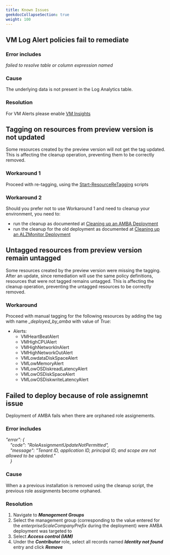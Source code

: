 ```yaml
---
title: Known Issues
geekdocCollapseSection: true
weight: 100
---
```


## VM Log Alert policies fail to remediate

### Error includes

*failed to resolve table or column expression named*

### Cause

The underlying data is not present in the Log Analytics table. 

### Resolution

For VM Alerts please enable [VM Insights](Monitoring-and-Alerting#log-alerts)

## Tagging on resources from preview version is not updated

Some resources created by the preview version will not get the tag updated. This is affecting the cleanup operation, preventing them to be correctly removed.

### Workaround 1

Proceed with re-tagging, using the [Start-ResourceReTagging](patterns\alz\scripts\Start-ResourceReTagging.ps1) scripts

### Workaround 2

Should you prefer not to use Workaround 1 and need to cleanup your environment, you need to:

- run the cleanup as documented at [Cleaning up an AMBA Deployment](../alz/Cleaning-up-a-Deployment.md)
- run the cleanup for the old deployment as documented at [Cleaning up an ALZMonitor Deployment](../alz/Cleaning-Up-Preview-Version-Deployment.md)

## Untagged resources from preview version remain untagged

Some resources created by the preview version were missing the tagging. After an update, since remediation will use the same policy definitions, resources that were not tagged remains untagged. This is affecting the cleanup operation, preventing the untagged resources to be correctly removed.

### Workaround

Proceed with manual tagging for the following resources by adding the tag with name *_deployed_by_amba* with value of *True*:

- Alerts:
  - VMHeartBeatAlert
  - VMHighCPUAlert
  - VMHighNetworkInAlert
  - VMHighNetworkOutAlert
  - VMLowdataDiskSpaceAlert
  - VMLowMemoryAlert
  - VMLowOSDiskreadLatencyAlert
  - VMLowOSDiskSpaceAlert
  - VMLowOSDiskwriteLatencyAlert

## Failed to deploy because of role assignemnt issue

Deployment of AMBA fails when there are orphaned role assignements.

### Error includes

*"error": { </br>
&emsp;"code": "RoleAssignmentUpdateNotPermitted", </br>
&emsp;"message": "Tenant ID, application ID, principal ID, and scope are not allowed to be updated." </br>
&emsp;}*

### Cause

When a a previous installation is removed using the cleanup script, the previous role assignments become orphaned.

### Resolution

1. Navigate to ***Management Groups***
2. Select the management group (corresponding to the value entered for the *enterpriseScaleCompanyPrefix* during the deployment) were AMBA deployment was targeted to
3. Select ***Access control (IAM)***
4. Under the ***Contributor*** role, select all records named ***Identity not found*** entry and click ***Remove***
